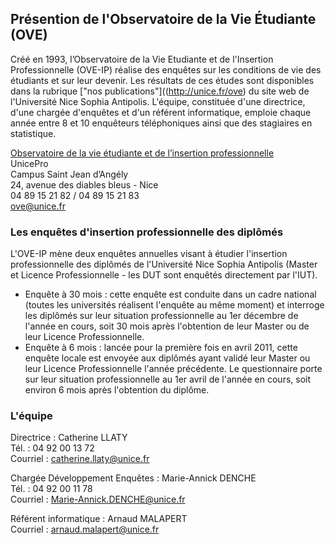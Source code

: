 
## Présention de l'Observatoire de la Vie Étudiante (OVE) ##

Créé en 1993, l’Observatoire de la Vie Etudiante et de l'Insertion Professionnelle (OVE-IP) réalise des enquêtes sur les conditions de vie des étudiants et sur leur devenir.
Les résultats de ces études sont disponibles dans la rubrique ["nos publications"]((http://unice.fr/ove) du site web de l'Université Nice Sophia Antipolis.
L'équipe, constituée d'une directrice, d'une chargée d'enquêtes et d'un référent informatique, emploie chaque année entre 8 et 10 enquêteurs téléphoniques ainsi que des stagiaires en statistique.

[Observatoire de la vie étudiante et de l’insertion professionnelle](http://unice.fr/ove)  
UnicePro  
Campus Saint Jean d’Angély  
24, avenue des diables bleus - Nice  
04 89 15 21 82 / 04 89 15 21 83   
ove@unice.fr  


### Les enquêtes d'insertion professionnelle des diplômés ###

L'OVE-IP mène deux enquêtes annuelles visant à étudier l'insertion professionnelle des diplômés de l'Université Nice Sophia Antipolis (Master et Licence Professionnelle - les DUT sont enquêtés directement par l'IUT).
* Enquête à 30 mois : cette enquête est conduite dans un cadre national (toutes les universités réalisent l'enquête au même moment) et interroge les diplômés sur leur situation professionnelle au 1er décembre de l'année en cours, soit 30 mois après l'obtention de leur Master ou de leur Licence Professionnelle.
* Enquête à 6 mois : lancée pour la première fois en avril 2011, cette enquête locale est envoyée aux diplômés ayant validé leur Master ou leur Licence Professionnelle l'année précédente. Le questionnaire porte sur leur situation professionnelle au 1er avril de l'année en cours, soit environ 6 mois après l'obtention du diplôme.



### L'équipe ###

Directrice : Catherine LLATY  
Tél. : 04 92 00 13 72  
Courriel : catherine.llaty@unice.fr

Chargée Développement Enquêtes : Marie-Annick DENCHE  
Tél. : 04 92 00 11 78  
Courriel : Marie-Annick.DENCHE@unice.fr

Référent informatique : Arnaud MALAPERT  
Courriel : arnaud.malapert@unice.fr




